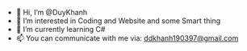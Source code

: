 - 👋 Hi, I’m @DuyKhanh
- 👀 I’m interested in Coding and Website and some Smart thing
- 🌱 I’m currently learning C#
- 📫 You can communicate with me via: ddkhanh190397@gmail.com

<!---
beboom81/beboom81 is a ✨ special ✨ repository because its `README.md` (this file) appears on your GitHub profile.
You can click the Preview link to take a look at your changes.
--->
